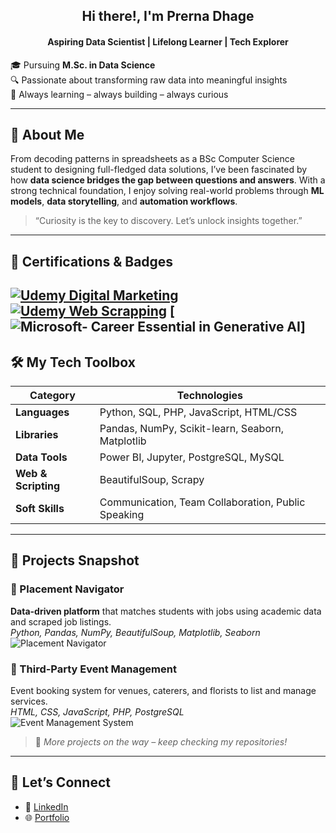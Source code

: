 <h2 align="center">Hi there!, I'm Prerna Dhage</h2>
<h4 align="center">Aspiring Data Scientist | Lifelong Learner | Tech Explorer</h4>

🎓 Pursuing **M.Sc. in Data Science**  
🔍 Passionate about transforming raw data into meaningful insights  
🌱 Always learning – always building – always curious  

---

## 🚀 About Me

From decoding patterns in spreadsheets as a BSc Computer Science student to designing full-fledged data solutions, I’ve been fascinated by how **data science bridges the gap between questions and answers**. With a strong technical foundation, I enjoy solving real-world problems through **ML models**, **data storytelling**, and **automation workflows**.

> “Curiosity is the key to discovery. Let’s unlock insights together.”

---

## 📜 Certifications & Badges
<!--
[![Microsoft Certified: Azure Data Scientist Associate](https://img.shields.io/badge/Microsoft%20Certified-Azure%20Data%20Scientist%20Associate-0078D4?logo=microsoft&logoColor=white)](https://www.credly.com/)  
[![IBM Data Science Professional](https://img.shields.io/badge/IBM-Data%20Science%20Professional%20Certificate-blue?logo=IBM)](https://coursera.org/)  
[![Azure AI Fundamentals](https://img.shields.io/badge/Microsoft-AI%20Fundamentals-005BA1?logo=microsoft&logoColor=white)](https://www.credly.com/) --> 
[![Udemy Digital Marketing](https://img.shields.io/badge/Udemy-Digital%20Marketing%20Certified-A435F0?logo=udemy)](https://drive.google.com/file/d/1dAevSNt3el8fnECUl-GYzjFNbRTrKZlx/view?usp=drive_link)
[![Udemy Web Scrapping](https://img.shields.io/badge/Udemy-WEB%20Scrapping%20Certified-A435F0?logo=udemy)](https://drive.google.com/file/d/1y-c9nS72nuCARosEBua2QG9xfnEW7vDj/view?usp=drive_link)
[![Microsoft- Career Essential in Generative AI](https://img.shields.io/badge/microsoft%20GenerativeAI%20Certified-A435F0?logo=microsoft)]
---

## 🛠️ My Tech Toolbox

| Category         | Technologies |
|------------------|--------------|
| **Languages**    | Python, SQL, PHP, JavaScript, HTML/CSS |
| **Libraries**    | Pandas, NumPy, Scikit-learn, Seaborn, Matplotlib |
| **Data Tools**   | Power BI, Jupyter, PostgreSQL, MySQL |
| **Web & Scripting** | BeautifulSoup, Scrapy |
| **Soft Skills**  | Communication, Team Collaboration, Public Speaking |

---

## 🧠 Projects Snapshot

### 🔹 Placement Navigator  
**Data-driven platform** that matches students with jobs using academic data and scraped job listings.  
*Python, Pandas, NumPy, BeautifulSoup, Matplotlib, Seaborn*  
![Placement Navigator](https://img.shields.io/badge/Project-Placement%20Navigator-green)

### 🔹 Third-Party Event Management  
Event booking system for venues, caterers, and florists to list and manage services.  
*HTML, CSS, JavaScript, PHP, PostgreSQL*  
![Event Management System](https://img.shields.io/badge/Project-Event%20Booking%20System-yellow)

> 🧩 *More projects on the way – keep checking my repositories!*

---
<!--
## 📈 GitHub Stats

![GitHub Stats](https://github-readme-stats.vercel.app/api?username=your-username&show_icons=true&theme=tokyonight)  
![Top Languages](https://github-readme-stats.vercel.app/api/top-langs/?username=your-username&layout=compact&theme=tokyonight)

--->

## 🔗 Let’s Connect

- 💼 [LinkedIn](www.linkedin.com/in/prernadhage)
- 🌐 [Portfolio](https://your-portfolio-link.com) 
 <!--📫 Email: prernadhage2410@gmail.com

---

<p align="center">
  <img src="https://komarev.com/ghpvc/?username=24Prerna&label=Profile%20Views&color=blue&style=flat" alt="profile views" />
</p>-->
